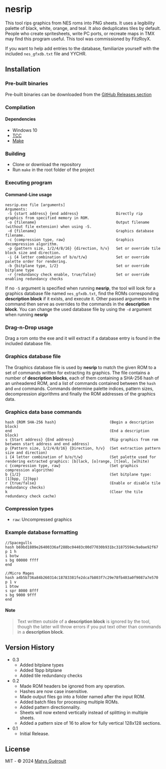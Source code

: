 # nesrip

This tool rips graphics from NES roms into PNG sheets. 
It uses a legibility palette of black, white, orange, and teal. It also deduplicates tiles by default. 
People who create spritesheets, write PC ports, or recreate maps in TMX may find this program useful. 
This tool was commissioned by FitzRoyX.

If you want to help add entries to the database, familiarize yourself with the included `nes_gfxdb.txt` file and YYCHR.

## Installation

### Pre-built binaries

Pre-built binaries can be downloaded from the [GitHub Releases section](https://github.com/GeekJoystick/nesrip/releases/latest)

### Compilation

#### Dependencies

* Windows 10
* [TCC](https://github.com/TinyCC/tinycc)
* [Make](https://www.gnu.org/software/make)

### Building

* Clone or download the repository
* Run `make` in the root folder of the project

### Executing program

#### Command-Line usage

```
nesrip.exe file [arguments]                                                                                      
Arguments:
 -S {start address} {end address}                 Directly rip graphics from specified memory in ROM.
 -o {filename}                                    Output filename (without file extension) when using -S.
 -d {filename}                                    Graphics database filename.
 -c {compression type, raw}                       Graphics decompression algorithm.
 -p {pattern size, 1/2/4/8/16} {direction, h/v}   Set or override tile block size and direction.
 -i {4 letter combination of b/o/t/w}             Set or override palette order for rendering.
 -b {bitplane type, 1/2}                          Set or override bitplane type
 -r {redundancy check enable, true/false}         Set or override enabling redundancy checks
```

If no `-S` argument is specified when running **nesrip**, the tool will look for a graphics database file named `nes_gfxdb.txt`,
find the ROMs corresponding **description block** if it exists, and execute it.
Other passed arguments in the command then serve as overrides to the commands in the **description block**.
You can change the used database file by using the `-d` argument when running **nesrip**

### Drag-n-Drop usage

Drag a rom onto the exe and it will extract if a database entry is found in the included database file. 

### Graphics database file

The Graphics database file is used by **nesrip** to match the given ROM to a set of commands written for extracting its graphics.
The file contains a number of **description blocks**, each of them containing a SHA-256 hash of an unheadered ROM, and a list of commands contained between the `hash` and `end` commands.
Commands determine palette indices, pattern sizes, decompression algorithms and finally the ROM addresses of the graphics data.


### Graphics data base commands

```
hash {ROM SHA-256 hash}                        (Begin a description block)
end                                            (End a description block)
s {Start address} {End address}                (Rip graphics from rom between start address and end address)
p {Pattern size, 1/2/4/8/16} {Direction, h/v}  (Set extraction pattern size and direction)
i {4 letter combination of b/o/t/w}            (Set palette used for rendering extracted graphics: [b]lack, [o]range, [t]eal, [w]hite)
c {compression type, raw}                      (Set graphics compression algorithm)
b {1/2}                                        (Set bitplane type: [1]bpp, [2]bpp)
r {true/false}                                 (Enable or disable tile redundancy checks)
k                                              (Clear the tile redundancy check cache)
```

### Compression types

* `raw`: Uncompressed graphics

### Example database formatting

```
//Spacegulls
hash b69bd1809e26400336af288bc04403c00d77030b931bc31875594c9a0ae92f67
p 1 h
i botw
s bg 00000 ffff
end

//Micro Mages
hash a4b5b736a84b260314c18783381fe2dca7b803f7c29e78fb403a0f9087a7e570
p 1 v
i btow
s spr 8000 8fff
s bg 9000 9fff
end
```

#### Note

> Text written outside of a **description block** is ignored by the tool, though the latter will throw errors if you put text other than commands in a **description block**.

## Version History

* 0.3
	* Added bitplane types
	* Added 1bpp bitplane
	* Added tile redundancy checks
* 0.2
	* Made ROM headers be ignored from any operation.
	* Hashes are now case insensitive.
	* Made output files go into a folder named after the input ROM.
	* Added batch files for processing multiple ROMs.
	* Added pattern directionnality.
	* Sheets will now extend vertically instead of splitting in multiple sheets.
	* Added a pattern size of 16 to allow for fully vertical 128x128 sections.
* 0.1
	* Initial Release.

## License

MIT - © 2024 [Matys Guéroult](https://github.com/GeekJoystick)
